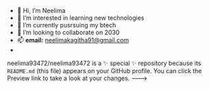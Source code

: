 - 👋 Hi, I’m Neelima
- 👀 I’m interested in learning new technologies
- 🌱 I’m currently pusrsuing my btech
- 💞️ I’m looking to collaborate on 2030
- 📫 **email:** neelimakagitha91@gmail.com
-    
neelima93472/neelima93472 is a ✨ special ✨ repository because its `README.md` (this file) appears on your GitHub profile.
You can click the Preview link to take a look at your changes.
--->

